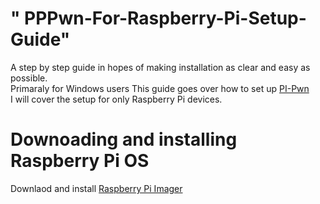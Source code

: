 # " PPPwn-For-Raspberry-Pi-Setup-Guide"  
A step by step guide in hopes of making installation as clear and easy as possible.  
Primaraly for Windows users 
This guide goes over how to set up [PI-Pwn](https://github.com/stooged/PI-Pwn?tab=readme-ov-file#pi-pwn)  
I will cover the setup for only Raspberry Pi devices.  
# Downoading and installing Raspberry Pi OS  
Downlaod and install [Raspberry Pi Imager](https://www.raspberrypi.com/software/)  
